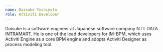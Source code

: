 ```yaml
--- 
name: Daisuke Yoshimoto
role: Activiti Developer
---
```


Daisuke is a software engineer at Japanese software company NTT DATA INTRAMART. He is one of the lead developers for IM-BPM, which uses Activiti Engine as a core BPM engine and adopts Activiti Designer as process modeling tool.
